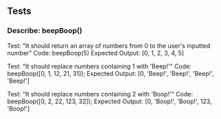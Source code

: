 ## Tests

### Describe: beepBoop()

Test: "It should return an array of numbers from 0 to the user's inputted number"
Code: beepBoop(5)
Expected Output: [0, 1, 2, 3, 4, 5]

Test: "It should replace numbers containing 1 with 'Beep!'"
Code: beepBoop([0, 1, 12, 21, 31]);
Expected Output: [0, 'Beep!', 'Beep!', 'Beep!', 'Beep!']

Test: "It should replace numbers containing 2 with 'Boop!'"
Code: beepBoop([0, 2, 22, 123, 32]);
Expected Output: [0, 'Boop!', 'Boop!', 123, 'Boop!']

